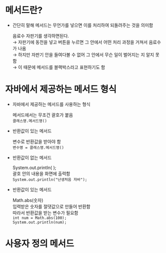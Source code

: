 <h1>메서드란?</h1>
<ul>
  <li>간단히 말해 메서드는 무언가를 넣으면 이를 처리하여 되돌려주는 것을 의미함</li>
  <p>음료수 자판기를 생각하면된다.<br>
  → 자판기에 동전을 넣고 버튼을 누르면 그 안에서 어떤 처리 과정을 거쳐서 음료수가 나옴<br>
  → 하지만 자판기 안을 들여다볼 수 없어 그 안에서 무슨 일이 벌어지는 지 알지 못함<br>
  → 이 때문에 메서드를 블랙박스라고 표현하기도 함</p>
</ul>
<h1>자바에서 제공하는 메서드 형식</h1>
<ul>
  <li>자바에서 제공하는 메서드를 사용하는 형식</li>
  <p>메서드에서는 무조건 괄호가 붙음<br>
  <code>클래스명.메서드명()</code></p>
  <li>반환값이 있는 메서드</li>
  <p>변수로 반환값을 받아야 함<br>
  <code>변수명 = 클래스명.메서드명()</code></p>
  <li>반환값이 없는 메서드</li>
  <p>System.out.println( );<br>괄호 안의 내용을 화면에 출력함<br><code>System.out.println("난생처음 자바");</code></p>
  <li>반환값이 있는 메서드</li>
  <p>Math.abs(숫자)<br>입력받은 숫자를 절댓값으로 만들어 반환함<br>따라서 반환값을 받는 변수가 필요함<br>
  <code>int num = Math.abs(100);
System.out.println(num);</code></p>
</ul>
<h1>사용자 정의 메서드</h1>
